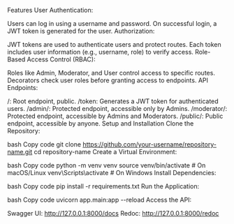 Features
User Authentication:

Users can log in using a username and password.
On successful login, a JWT token is generated for the user.
Authorization:

JWT tokens are used to authenticate users and protect routes.
Each token includes user information (e.g., username, role) to verify access.
Role-Based Access Control (RBAC):

Roles like Admin, Moderator, and User control access to specific routes.
Decorators check user roles before granting access to endpoints.
API Endpoints:

/: Root endpoint, public.
/token: Generates a JWT token for authenticated users.
/admin/: Protected endpoint, accessible only by Admins.
/moderator/: Protected endpoint, accessible by Admins and Moderators.
/public/: Public endpoint, accessible by anyone.
Setup and Installation
Clone the Repository:

bash
Copy code
git clone https://github.com/your-username/repository-name.git
cd repository-name
Create a Virtual Environment:

bash
Copy code
python -m venv venv
source venv/bin/activate       # On macOS/Linux
venv\Scripts\activate          # On Windows
Install Dependencies:

bash
Copy code
pip install -r requirements.txt
Run the Application:

bash
Copy code
uvicorn app.main:app --reload
Access the API:

Swagger UI: http://127.0.0.1:8000/docs
Redoc: http://127.0.0.1:8000/redoc
